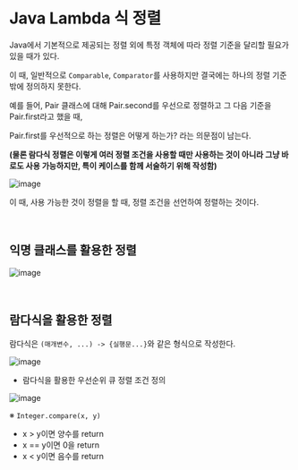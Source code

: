 # Java Lambda 식 정렬

Java에서 기본적으로 제공되는 정렬 외에 특정 객체에 따라 정렬 기준을 달리할 필요가 있을 때가 있다.

이 때, 일반적으로 `Comparable`, `Comparator`를 사용하지만 결국에는 하나의 정렬 기준밖에 정의하지 못한다.

예를 들어, Pair 클래스에 대해 Pair.second를 우선으로 정렬하고 그 다음 기준을 Pair.first라고 했을 때,

Pair.first를 우선적으로 하는 정렬은 어떻게 하는가? 라는 의문점이 남는다.

**(물론 람다식 정렬은 이렇게 여러 정렬 조건을 사용할 때만 사용하는 것이 아니라 그냥 바로도 사용 가능하지만, 특이 케이스를 함께 서술하기 위해 작성함)**

![image](https://user-images.githubusercontent.com/93081720/211842287-c702d861-7689-4e41-adb6-fca3c298cf36.png)

이 때, 사용 가능한 것이 정렬을 할 때, 정렬 조건을 선언하여 정렬하는 것이다.

<br>

## 익명 클래스를 활용한 정렬

![image](https://user-images.githubusercontent.com/93081720/211843649-f4e4279e-35ad-4511-ad6b-7d4bf71ec9ba.png)

<br>

## 람다식을 활용한 정렬

람다식은 `(매개변수, ...) -> {실행문...}`와 같은 형식으로 작성한다.

![image](https://user-images.githubusercontent.com/93081720/211843876-f85e5e54-b49e-4b6c-977e-55c8c8191c90.png)

- 람다식을 활용한 우선순위 큐 정렬 조건 정의

![image](https://user-images.githubusercontent.com/93081720/211844052-b2f3cac5-4f9b-4e7e-96dc-9c5c92453aff.png)

※ `Integer.compare(x, y)`

- x > y이면 양수를 return
- x == y이면 0을 return
- x < y이면 음수를 return